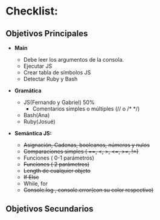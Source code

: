 # Checklist:

## Objetivos Principales

- **Main**
    + Debe leer los argumentos de la consola.
    + Ejecutar JS
    + Crear tabla de símbolos JS
    + Detectar Ruby y Bash

- **Gramática**
    + JS(Fernando y Gabriel) 50%
        + Comentarios simples o múltiples (// o /* */)
    + Bash(Ana)
    + Ruby(Josué)

- **Semántica JS:**
    + ~~Asignación, Cadenas, booleanos, números y nulos~~ 
    + ~~Comparaciones simples ( ==, <, >, <=, >=, !=)~~
    + Funciones ( 0-1 parámetros) 
    + ~~Funciones ( 2 parámetros)~~ 
    + ~~Length de cualquier objeto~~
    + ~~If Else~~
    + While, for
    + ~~Console.log , console.error(con su color respectivo)~~

## Objetivos Secundarios

